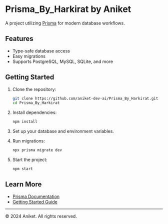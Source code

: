# Prisma_By_Harkirat by Aniket

A project utilizing [Prisma](https://www.prisma.io/) for modern database workflows.

## Features

- Type-safe database access
- Easy migrations
- Supports PostgreSQL, MySQL, SQLite, and more

## Getting Started

1. Clone the repository:
    ```bash
    git clone https://github.com/aniket-dev-ai/Prisma_By_Harkirat.git
    cd Prisma_By_Harkirat
    ```

2. Install dependencies:
    ```bash
    npm install
    ```

3. Set up your database and environment variables.

4. Run migrations:
    ```bash
    npx prisma migrate dev
    ```

5. Start the project:
    ```bash
    npm start
    ```

## Learn More

- [Prisma Documentation](https://www.prisma.io/docs/)
- [Getting Started Guide](https://www.prisma.io/docs/getting-started)

---

© 2024 Aniket. All rights reserved.